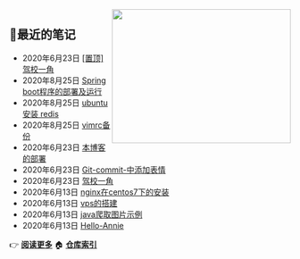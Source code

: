 <img src="https://i.loli.net/2020/07/21/3zO4gcHAepqsKvw.gif" align="right" width=320px height=240px/>

## :memo:最近的笔记

- 2020年6月23日 [[置顶]
        驾校一角](https://www.cnblogs.com/latin-xiao-mao/p/13180422.html)
- 2020年8月25日 [Spring boot程序的部署及运行](https://www.cnblogs.com/latin-xiao-mao/p/13562220.html)
- 2020年8月25日 [ubuntu 安装 redis](https://www.cnblogs.com/latin-xiao-mao/p/13562215.html)
- 2020年8月25日 [vimrc备份](https://www.cnblogs.com/latin-xiao-mao/p/13562209.html)
- 2020年6月23日 [本博客的部署](https://www.cnblogs.com/latin-xiao-mao/p/13128514.html)
- 2020年6月23日 [Git-commit-中添加表情](https://www.cnblogs.com/latin-xiao-mao/p/13180427.html)
- 2020年6月23日 [驾校一角](https://www.cnblogs.com/latin-xiao-mao/p/13180422.html)
- 2020年6月13日 [nginx在centos7下的安装](https://www.cnblogs.com/latin-xiao-mao/p/latin-xiao-mao.html)
- 2020年6月13日 [vps的搭建](https://www.cnblogs.com/latin-xiao-mao/p/13122354.html)
- 2020年6月13日 [java爬取图片示例](https://www.cnblogs.com/latin-xiao-mao/p/13122344.html)
- 2020年6月13日 [Hello-Annie](https://www.cnblogs.com/latin-xiao-mao/p/13122340.html)

:point_right: **[阅读更多](https://www.cnblogs.com/latin-xiao-mao/p/)**
  :house: **[仓库索引](https://github.com/latin-xiao-mao/box)**
